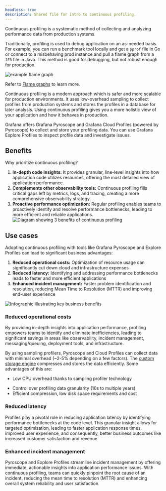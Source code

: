 ```yaml
---
headless: true
description: Shared file for intro to continuous profiling.
---
```


[//]: # 'When to use continuous profiling.'
[//]: # 'This shared file is included in these locations:'
[//]: # '/pyroscope/docs/sources/introduction/continuous-profiling.md'
[//]: # '/website/content/grafana-cloud/monitor-applications/profiles/introduction/continuous-profiling.md'
[//]: #
[//]: # 'If you make changes to this file, verify that the meaning and content are not changed in any place where the file is included.'
[//]: # 'Any links should be fully qualified and not relative: /docs/grafana/ instead of ../grafana/.'

<!--  When to use continuous profiling -->

Continuous profiling is a systematic method of collecting and analyzing performance data from production systems.

Traditionally, profiling is used to debug application on an as-needed basis.
For example, you can run a benchmark tool locally and get a `pprof` file in Go or connect to a misbehaving prod instance and pull a flame graph from a `JFR` file in Java.
This method is good for debugging, but not robust enough for production.

![example flame graph](https://grafana.com/static/img/pyroscope/pyroscope-ui-single-2023-11-30.png)

Refer to [Flame graphs](ref:flame-graphs) to learn more.

Continuous profiling is a modern approach which is safer and more scalable for production environments.
It uses low-overhead sampling to collect profiles from production systems and stores the profiles in a database for later analysis.
Using continuous profiling gives you a more holistic view of your application and how it behaves in production.

Grafana offers Grafana Pyroscope and Grafana Cloud Profiles (powered by Pyroscope) to collect and store your profiling data.
You can use Grafana Explore Profiles to inspect profile data and investigate issues.

## Benefits

Why prioritize continuous profiling?

1. **In-depth code insights:** It provides granular, line-level insights into how application code utilizes resources, offering the most detailed view of application performance.
2. **Complements other observability tools:** Continuous profiling fills critical gaps left by metrics, logs, and tracing, creating a more comprehensive observability strategy.
3. **Proactive performance optimization:** Regular profiling enables teams to proactively identify and resolve performance bottlenecks, leading to more efficient and reliable applications.
![Diagram showing 3 benefits of continuous profiling](https://grafana.com/static/img/pyroscope/profiling-use-cases-diagram.png)

## Use cases

Adopting continuous profiling with tools like Grafana Pyroscope and Explore Profiles can lead to significant business advantages:

1. **Reduced operational costs:** Optimization of resource usage can significantly cut down cloud and infrastructure expenses
2. **Reduced latency:** Identifying and addressing performance bottlenecks leads to faster and more efficient applications
3. **Enhanced incident management:** Faster problem identification and resolution, reducing Mean Time to Resolution (MTTR) and improving end-user experience

![Infographic illustrating key business benefits](https://grafana.com/static/img/pyroscope/cost-cutting-diagram.png)

### Reduced operational costs

By providing in-depth insights into application performance, profiling empowers teams to identify and eliminate inefficiencies, leading to significant savings in areas like observability, incident management, messaging/queuing, deployment tools, and infrastructure.

<!-- vale Grafana.Spelling = NO -->
By using sampling profilers, Pyroscope and Cloud Profiles can collect data with minimal overhead (~2-5% depending on a few factors).
The [custom storage engine](https://grafana.com/docs/pyroscope/<PYROSCOPE_VERSION>/reference-pyroscope-architecture/about-grafana-pyroscope-architecture/) compresses and stores the data efficiently.
Some advantages of this are:

- Low CPU overhead thanks to sampling profiler technology
<!-- vale Grafana.Spelling = YES -->
- Control over profiling data granularity (10s to multiple years)
- Efficient compression, low disk space requirements and cost

### Reduced latency

Profiles play a pivotal role in reducing application latency by identifying performance bottlenecks at the code level.
This granular insight allows for targeted optimization, leading to faster application response times, improved user experience, and consequently, better business outcomes like increased customer satisfaction and revenue.

### Enhanced incident management

Pyroscope and Explore Profiles streamline incident management by offering immediate, actionable insights into application performance issues.
With continuous profiling, teams can quickly pinpoint the root cause of an incident, reducing the mean time to resolution (MTTR) and enhancing overall system reliability and user satisfaction.